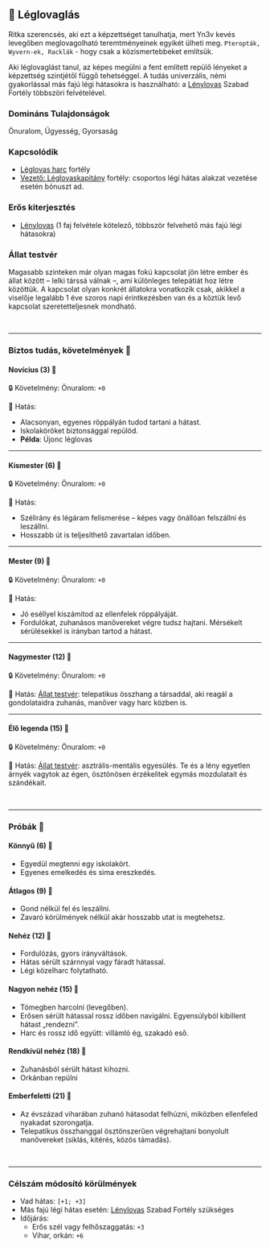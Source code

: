 ## 🔵 Léglovaglás

Ritka szerencsés, aki ezt a képzettséget tanulhatja, mert Yn3v kevés levegőben meglovagolható teremtményeinek egyikét ülheti meg. `Pteropták, Wyvern-ek, Racklák` - hogy csak a közismertebbeket említsük.

Aki léglovaglást tanul, az képes megülni a fent említett repülő lényeket a képzettség szintjétől függő tehetséggel. A tudás univerzális, némi gyakorlással más fajú légi hátasokra is használható: a [Lénylovas](../fortelyok.szabad/lenylovas.md) Szabad Fortély többszöri felvételével.

### Domináns Tulajdonságok

Önuralom, Ügyesség, Gyorsaság

### Kapcsolódik

- [Léglovas harc](../fortelyok.harci/leglovas_harc.md) fortély
- [Vezető: Léglovaskapitány](../fortelyok.harci/vezeto_leglovaskapitany.md) fortély: csoportos légi hátas alakzat vezetése esetén bónuszt ad.

### Erős kiterjesztés

- [Lénylovas](../fortelyok.szabad/lenylovas.md) (1 faj felvétele kötelező, többször felvehető más fajú légi hátasokra)

### Állat testvér

Magasabb szinteken már olyan magas fokú kapcsolat jön létre ember és állat között – lelki társsá válnak –, ami különleges telepátiát hoz létre közöttük. A kapcsolat olyan konkrét állatokra vonatkozik csak, akikkel a viselője legalább 1 éve szoros napi érintkezésben van és a köztük levő kapcsolat szeretetteljesnek mondható.

<br />

---
### Biztos tudás, követelmények 📖

#### Novícius (3) 📖

🔒 Követelmény: Önuralom: `+0`

🌟 Hatás:
- Alacsonyan, egyenes röppályán tudod tartani a hátast.
- Iskolaköröket biztonsággal repülöd.
- **Példa**: Újonc léglovas

---
#### Kismester (6) 📖

🔒 Követelmény: Önuralom: `+0`

🌟 Hatás:
- Szélirány és légáram felismerése – képes vagy önállóan felszállni és leszállni.
- Hosszabb út is teljesíthető zavartalan időben.

---
#### Mester (9) 📖

🔒 Követelmény: Önuralom: `+0`

🌟 Hatás:
- Jó eséllyel kiszámítod az ellenfelek röppályáját.
- Fordulókat, zuhanásos manővereket végre tudsz hajtani. Mérsékelt sérülésekkel is irányban tartod a hátast.

---
#### Nagymester (12) 📖

🔒 Követelmény: Önuralom: `+0`

🌟 Hatás: [Állat testvér](#%A1llat-testv%C3%A9r): telepatikus összhang a társaddal, aki reagál a gondolataidra zuhanás, manőver vagy harc közben is.

---
#### Élő legenda (15) 📖

🔒 Követelmény: Önuralom: `+0`

🌟 Hatás: [Állat testvér](#%A1llat-testv%C3%A9r): asztrális-mentális egyesülés. Te és a lény egyetlen árnyék vagytok az égen, ösztönösen érzékelitek egymás mozdulatait és szándékait.

<br />

---
### Próbák 🎲

#### Könnyű (6) 🎲 

- Egyedül megtenni egy iskolakört.
- Egyenes emelkedés és sima ereszkedés.

#### Átlagos (9) 🎲 

- Gond nélkül fel és leszállni.
- Zavaró körülmények nélkül akár hosszabb utat is megtehetsz.

#### Nehéz (12) 🎲 

- Fordulózás, gyors irányváltások.
- Hátas sérült szárnnyal vagy fáradt hátassal.
- Légi közelharc folytatható.

#### Nagyon nehéz (15) 🎲 

- Tömegben harcolni (levegőben).
- Erősen sérült hátassal rossz időben navigálni. Egyensúlyból kibillent hátast „rendezni”.
- Harc és rossz idő együtt: villámló ég, szakadó eső.

#### Rendkívül nehéz (18) 🎲 

- Zuhanásból sérült hátast kihozni.
- Orkánban repülni

#### Emberfeletti (21) 🎲 

- Az évszázad viharában zuhanó hátasodat felhúzni, miközben ellenfeled nyakadat szorongatja.
- Telepatikus összhanggal ösztönszerűen végrehajtani bonyolult manővereket (siklás, kitérés, közös támadás).

<br />

---
### Célszám módosító körülmények

- Vad hátas: `[+1; +3]`
- Más fajú légi hátas esetén: [Lénylovas](../fortelyok.szabad/lenylovas.md) Szabad Fortély szükséges
- Időjárás:
    - Erős szél vagy felhőszaggatás: `+3`
    - Vihar, orkán: `+6`
    